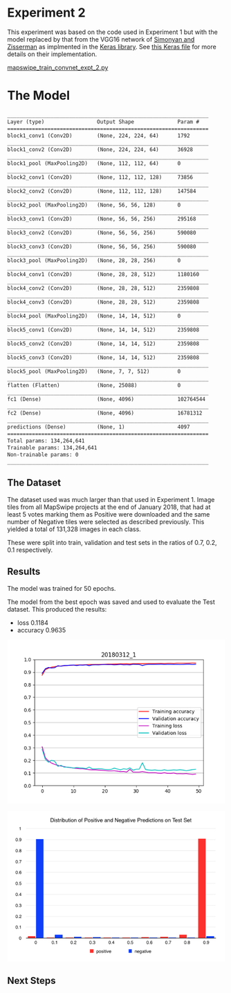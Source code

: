 # Experiment 2

This experiment was based on the code used in Experiment 1 but with the model replaced by that from the VGG16 
network of [Simonyan and Zisserman](https://arxiv.org/abs/1409.1556) as implmented in the [Keras library](https://keras.io/).
See [this Keras file](https://github.com/keras-team/keras/blob/master/keras/applications/vgg16.py) for more details on their implementation.

[mapswipe_train_convnet_expt_2.py](mapswipe_train_convnet_expt_2.py)


# The Model 

```
_________________________________________________________________
Layer (type)                 Output Shape              Param #   
=================================================================
block1_conv1 (Conv2D)        (None, 224, 224, 64)      1792      
_________________________________________________________________
block1_conv2 (Conv2D)        (None, 224, 224, 64)      36928     
_________________________________________________________________
block1_pool (MaxPooling2D)   (None, 112, 112, 64)      0         
_________________________________________________________________
block2_conv1 (Conv2D)        (None, 112, 112, 128)     73856     
_________________________________________________________________
block2_conv2 (Conv2D)        (None, 112, 112, 128)     147584    
_________________________________________________________________
block2_pool (MaxPooling2D)   (None, 56, 56, 128)       0         
_________________________________________________________________
block3_conv1 (Conv2D)        (None, 56, 56, 256)       295168    
_________________________________________________________________
block3_conv2 (Conv2D)        (None, 56, 56, 256)       590080    
_________________________________________________________________
block3_conv3 (Conv2D)        (None, 56, 56, 256)       590080    
_________________________________________________________________
block3_pool (MaxPooling2D)   (None, 28, 28, 256)       0         
_________________________________________________________________
block4_conv1 (Conv2D)        (None, 28, 28, 512)       1180160   
_________________________________________________________________
block4_conv2 (Conv2D)        (None, 28, 28, 512)       2359808   
_________________________________________________________________
block4_conv3 (Conv2D)        (None, 28, 28, 512)       2359808   
_________________________________________________________________
block4_pool (MaxPooling2D)   (None, 14, 14, 512)       0         
_________________________________________________________________
block5_conv1 (Conv2D)        (None, 14, 14, 512)       2359808   
_________________________________________________________________
block5_conv2 (Conv2D)        (None, 14, 14, 512)       2359808   
_________________________________________________________________
block5_conv3 (Conv2D)        (None, 14, 14, 512)       2359808   
_________________________________________________________________
block5_pool (MaxPooling2D)   (None, 7, 7, 512)         0         
_________________________________________________________________
flatten (Flatten)            (None, 25088)             0         
_________________________________________________________________
fc1 (Dense)                  (None, 4096)              102764544 
_________________________________________________________________
fc2 (Dense)                  (None, 4096)              16781312  
_________________________________________________________________
predictions (Dense)          (None, 1)                 4097      
=================================================================
Total params: 134,264,641
Trainable params: 134,264,641
Non-trainable params: 0
_________________________________________________________________

```


## The Dataset

The dataset used was much larger than that used in Experiment 1. 
Image tiles from all MapSwipe projects at the end of January 2018, that had at least 5 votes marking them as Positive were 
downloaded and the same number of Negative tiles were selected as described previously. This yielded a total of 131,328
images in each class.

These were split into train, validation and test sets in the ratios of 0.7, 0.2, 0.1 respectively.



## Results

The model was trained for 50 epochs.

The model from the best epoch was saved and used to evaluate the Test dataset. This produced the results:
* loss 0.1184
* accuracy 0.9635

![accuracy_and_loss_plot](results/loss_accuracy_plot.png)

![test_set_predictions](results/test_set_histogram.png)


## Next Steps


